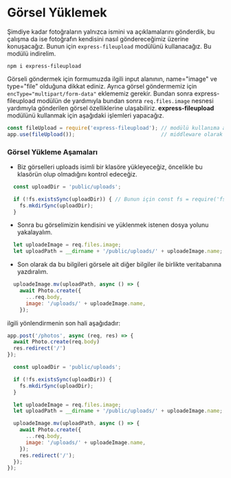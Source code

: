 Görsel Yüklemek
======
Şimdiye kadar fotoğraların yalnızca ismini va açıklamalarını gönderdik, bu çalışma da ise fotoğrafın kendisini nasıl göndereceğimiz üzerine konuşacağız. Bunun
için `express-fileupload` modülünü kullanacağız. Bu modülü indirelim.
```
npm i express-fileupload
```
Görseli göndermek için formumuzda ilgili input alanının, name="image" ve type="file" olduğuna dikkat ediniz. Ayrıca görsel göndermemiz için
`encType="multipart/form-data"` eklememiz gerekir. Bundan sonra express-fileupload modülün de yardımıyla bundan sonra `req.files.image` nesnesi
yardımıyla gönderilen görsel özelliklerine ulaşabiliriz. **express-fileupload** modülünü kullanmak için aşağıdaki işlemleri yapacağız.
```javascript
const fileUpload = require('express-fileupload'); // modülü kullanıma alıyoruz.
app.use(fileUpload());                            // middleware olarak kaydediyoruz.
```

### Görsel Yükleme Aşamaları
- Biz görselleri uploads isimli bir klasöre yükleyeceğiz, öncelikle bu klasörün olup olmadığını kontrol edeceğiz.
```javascript
  const uploadDir = 'public/uploads';

  if (!fs.existsSync(uploadDir)) { // Bunun için const fs = require('fs'); almamız gerekir.
    fs.mkdirSync(uploadDir);
  }
```
- Sonra bu görselimizin kendisini ve yüklenmek istenen dosya yolunu yakalayalım.
```javascript
  let uploadeImage = req.files.image;
  let uploadPath = __dirname + '/public/uploads/' + uploadeImage.name;
```
- Son olarak da bu bilgileri görsele ait diğer bilgiler ile birlikte veritabanına yazdıralım.

```javascript
  uploadeImage.mv(uploadPath, async () => {
    await Photo.create({
      ...req.body,
      image: '/uploads/' + uploadeImage.name,
    });
```

ilgili yönlendirmenin son hali aşağıdadır:
```javascript
app.post('/photos', async (req, res) => {
  await Photo.create(req.body)
  res.redirect('/')
});

  const uploadDir = 'public/uploads';

  if (!fs.existsSync(uploadDir)) {
    fs.mkdirSync(uploadDir);
  }

  let uploadeImage = req.files.image;
  let uploadPath = __dirname + '/public/uploads/' + uploadeImage.name;

  uploadeImage.mv(uploadPath, async () => {
    await Photo.create({
      ...req.body,
      image: '/uploads/' + uploadeImage.name,
    });
    res.redirect('/');
  });
});
```
